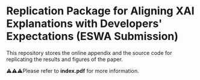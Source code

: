 # Replication Package for Aligning XAI Explanations with Developers' Expectations (ESWA Submission)
This repository stores the online appendix and the source code for replicating the results and figures of the paper.      

⚠️⚠️⚠️Please refer to **index.pdf** for more information.        
